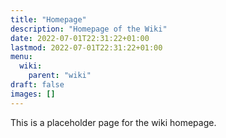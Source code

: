 ```yaml
---
title: "Homepage"
description: "Homepage of the Wiki"
date: 2022-07-01T22:31:22+01:00
lastmod: 2022-07-01T22:31:22+01:00
menu:
  wiki:
    parent: "wiki"
draft: false
images: []
---
```


This is a placeholder page for the wiki homepage.
